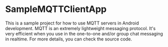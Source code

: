 # SampleMQTTClientApp

This is a sample project for how to use MQTT servers in Android development. 
MQTT is an extremely lightweight messaging protocol. 
It's very efficient when you use in the one-to-one and/or group chat messaging in realtime.
For more details, you can check the source code.
